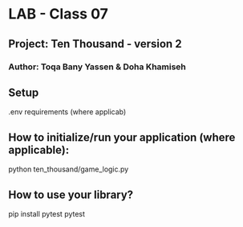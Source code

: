# LAB - Class 07
## Project: Ten Thousand - version 2
### Author: Toqa Bany Yassen & Doha Khamiseh

## Setup
.env requirements (where applicab)

## How to initialize/run your application (where applicable):
python ten_thousand/game_logic.py

## How to use your library?
pip install pytest
pytest